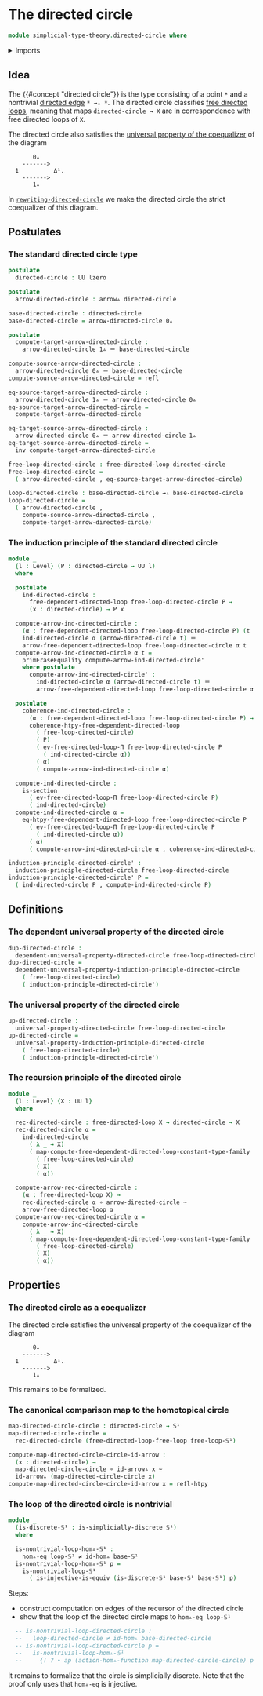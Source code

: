 # The directed circle

```agda
module simplicial-type-theory.directed-circle where
```

<details><summary>Imports</summary>

```agda
open import elementary-number-theory.natural-numbers

open import foundation.action-on-identifications-dependent-functions
open import foundation.action-on-identifications-functions
open import foundation.booleans
open import foundation.cartesian-product-types
open import foundation.conjunction
open import foundation.coproduct-types
open import foundation.dependent-pair-types
open import foundation.disjunction
open import foundation.empty-types
open import foundation.equality-dependent-pair-types
open import foundation.equivalences
open import foundation.function-extensionality
open import foundation.function-types
open import foundation.functoriality-dependent-pair-types
open import foundation.homotopies
open import foundation.identity-types
open import foundation.injective-maps
open import foundation.negated-equality
open import foundation.propositions
open import foundation.retractions
open import foundation.sections
open import foundation.sets
open import foundation.subtypes
open import foundation.type-arithmetic-dependent-pair-types
open import foundation.unit-type
open import foundation.universe-levels

open import reflection.erasing-equality

open import simplicial-type-theory.action-on-directed-edges-functions
open import simplicial-type-theory.arrows
open import simplicial-type-theory.directed-edges
open import simplicial-type-theory.directed-interval-type
open import simplicial-type-theory.free-directed-loops
open import simplicial-type-theory.inequality-directed-interval-type
open import simplicial-type-theory.simplicially-discrete-types
open import simplicial-type-theory.universal-property-directed-circle

open import synthetic-homotopy-theory.circle
```

</details>

## Idea

The {{#concept "directed circle"}} is the type consisting of a point `*` and a
nontrivial [directed edge](simplicial-type-theory.directed-edges.md) `* →▵ *`.
The directed circle classifies
[free directed loops](simplicial-type-theory.free-directed-loops.md), meaning
that maps `directed-circle → X` are in correspondence with free directed loops
of `X`.

The directed circle also satisfies the
[universal property of the coequalizer](synthetic-homotopy-theory.universal-property-coequalizers.md)
of the diagram

```text
       0▵
    ------->
  1          Δ¹.
    ------->
       1▵
```

In
[`rewriting-directed-circle`](simplicial-type-theory.rewriting-directed-circle.md)
we make the directed circle the strict coequalizer of this diagram.

## Postulates

### The standard directed circle type

```agda
postulate
  directed-circle : UU lzero

postulate
  arrow-directed-circle : arrow▵ directed-circle

base-directed-circle : directed-circle
base-directed-circle = arrow-directed-circle 0▵

postulate
  compute-target-arrow-directed-circle :
    arrow-directed-circle 1▵ ＝ base-directed-circle

compute-source-arrow-directed-circle :
  arrow-directed-circle 0▵ ＝ base-directed-circle
compute-source-arrow-directed-circle = refl

eq-source-target-arrow-directed-circle :
  arrow-directed-circle 1▵ ＝ arrow-directed-circle 0▵
eq-source-target-arrow-directed-circle =
  compute-target-arrow-directed-circle

eq-target-source-arrow-directed-circle :
  arrow-directed-circle 0▵ ＝ arrow-directed-circle 1▵
eq-target-source-arrow-directed-circle =
  inv compute-target-arrow-directed-circle

free-loop-directed-circle : free-directed-loop directed-circle
free-loop-directed-circle =
  ( arrow-directed-circle , eq-source-target-arrow-directed-circle)

loop-directed-circle : base-directed-circle →▵ base-directed-circle
loop-directed-circle =
  ( arrow-directed-circle ,
    compute-source-arrow-directed-circle ,
    compute-target-arrow-directed-circle)
```

### The induction principle of the standard directed circle

```agda
module _
  {l : Level} (P : directed-circle → UU l)
  where

  postulate
    ind-directed-circle :
      free-dependent-directed-loop free-loop-directed-circle P →
      (x : directed-circle) → P x

  compute-arrow-ind-directed-circle :
    (α : free-dependent-directed-loop free-loop-directed-circle P) (t : Δ¹) →
    ind-directed-circle α (arrow-directed-circle t) ＝
    arrow-free-dependent-directed-loop free-loop-directed-circle α t
  compute-arrow-ind-directed-circle α t =
    primEraseEquality compute-arrow-ind-directed-circle'
    where postulate
      compute-arrow-ind-directed-circle' :
        ind-directed-circle α (arrow-directed-circle t) ＝
        arrow-free-dependent-directed-loop free-loop-directed-circle α t

  postulate
    coherence-ind-directed-circle :
      (α : free-dependent-directed-loop free-loop-directed-circle P) →
      coherence-htpy-free-dependent-directed-loop
        ( free-loop-directed-circle)
        ( P)
        ( ev-free-directed-loop-Π free-loop-directed-circle P
          ( ind-directed-circle α))
        ( α)
        ( compute-arrow-ind-directed-circle α)

  compute-ind-directed-circle :
    is-section
      ( ev-free-directed-loop-Π free-loop-directed-circle P)
      ( ind-directed-circle)
  compute-ind-directed-circle α =
    eq-htpy-free-dependent-directed-loop free-loop-directed-circle P
      ( ev-free-directed-loop-Π free-loop-directed-circle P
        ( ind-directed-circle α))
      ( α)
      ( compute-arrow-ind-directed-circle α , coherence-ind-directed-circle α)

induction-principle-directed-circle' :
  induction-principle-directed-circle free-loop-directed-circle
induction-principle-directed-circle' P =
  ( ind-directed-circle P , compute-ind-directed-circle P)
```

## Definitions

### The dependent universal property of the directed circle

```agda
dup-directed-circle :
  dependent-universal-property-directed-circle free-loop-directed-circle
dup-directed-circle =
  dependent-universal-property-induction-principle-directed-circle
    ( free-loop-directed-circle)
    ( induction-principle-directed-circle')
```

### The universal property of the directed circle

```agda
up-directed-circle :
  universal-property-directed-circle free-loop-directed-circle
up-directed-circle =
  universal-property-induction-principle-directed-circle
    ( free-loop-directed-circle)
    ( induction-principle-directed-circle')
```

### The recursion principle of the directed circle

```agda
module _
  {l : Level} {X : UU l}
  where

  rec-directed-circle : free-directed-loop X → directed-circle → X
  rec-directed-circle α =
    ind-directed-circle
      ( λ _ → X)
      ( map-compute-free-dependent-directed-loop-constant-type-family
        ( free-loop-directed-circle)
        ( X)
        ( α))

  compute-arrow-rec-directed-circle :
    (α : free-directed-loop X) →
    rec-directed-circle α ∘ arrow-directed-circle ~
    arrow-free-directed-loop α
  compute-arrow-rec-directed-circle α =
    compute-arrow-ind-directed-circle
      ( λ _ → X)
      ( map-compute-free-dependent-directed-loop-constant-type-family
        ( free-loop-directed-circle)
        ( X)
        ( α))
```

## Properties

### The directed circle as a coequalizer

The directed circle satisfies the universal property of the coequalizer of the
diagram

```text
       0▵
    ------->
  1          Δ¹.
    ------->
       1▵
```

This remains to be formalized.

### The canonical comparison map to the homotopical circle

```agda
map-directed-circle-circle : directed-circle → 𝕊¹
map-directed-circle-circle =
  rec-directed-circle (free-directed-loop-free-loop free-loop-𝕊¹)

compute-map-directed-circle-circle-id-arrow :
  (x : directed-circle) →
  map-directed-circle-circle ∘ id-arrow▵ x ~
  id-arrow▵ (map-directed-circle-circle x)
compute-map-directed-circle-circle-id-arrow x = refl-htpy
```

### The loop of the directed circle is nontrivial

```agda
module _
  (is-discrete-𝕊¹ : is-simplicially-discrete 𝕊¹)
  where

  is-nontrivial-loop-hom▵-𝕊¹ :
    hom▵-eq loop-𝕊¹ ≠ id-hom▵ base-𝕊¹
  is-nontrivial-loop-hom▵-𝕊¹ p =
    is-nontrivial-loop-𝕊¹
      ( is-injective-is-equiv (is-discrete-𝕊¹ base-𝕊¹ base-𝕊¹) p)
```

Steps:

- construct computation on edges of the recursor of the directed circle
- show that the loop of the directed circle maps to `hom▵-eq loop-𝕊¹`

```agda
  -- is-nontrivial-loop-directed-circle :
  --   loop-directed-circle ≠ id-hom▵ base-directed-circle
  -- is-nontrivial-loop-directed-circle p =
  --   is-nontrivial-loop-hom▵-𝕊¹
  --     {! ? ∙ ap (action-hom▵-function map-directed-circle-circle) p ∙ ? !}
```

It remains to formalize that the circle is simplicially discrete. Note that the
proof only uses that `hom▵-eq` is injective.
